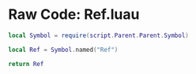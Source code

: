 # Raw Code: Ref.luau

```lua
local Symbol = require(script.Parent.Parent.Symbol)

local Ref = Symbol.named("Ref")

return Ref
```
